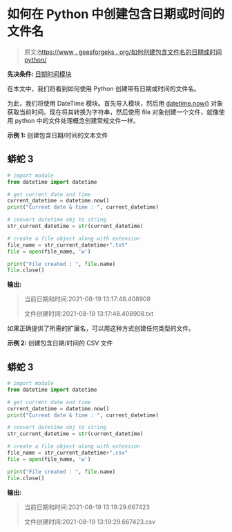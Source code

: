 # 如何在 Python 中创建包含日期或时间的文件名

> 原文:[https://www . geesforgeks . org/如何创建包含文件名的日期或时间 python/](https://www.geeksforgeeks.org/how-to-create-filename-containing-date-or-time-in-python/)

**先决条件:** [日期时间模块](https://www.geeksforgeeks.org/python-datetime-module/)

在本文中，我们将看到如何使用 Python 创建带有日期或时间的文件名。

为此，我们将使用 DateTime 模块。首先导入模块，然后用 [datetime.now()](https://www.geeksforgeeks.org/python-now-function/) 对象获取当前时间。现在将其转换为字符串，然后使用 file 对象创建一个文件，就像使用 python 中的文件处理概念创建常规文件一样。

**示例 1:** 创建包含日期/时间的文本文件

## 蟒蛇 3

```py
# import module
from datetime import datetime

# get current date and time
current_datetime = datetime.now()
print("Current date & time : ", current_datetime)

# convert datetime obj to string
str_current_datetime = str(current_datetime)

# create a file object along with extension
file_name = str_current_datetime+".txt"
file = open(file_name, 'w')

print("File created : ", file.name)
file.close()
```

**输出:**

> 当前日期和时间:2021-08-19 13:17:48.408908
> 
> 文件创建时间:2021-08-19 13:17:48.408908.txt

如果正确提供了所需的扩展名，可以用这种方式创建任何类型的文件。

**示例 2:** 创建包含日期/时间的 CSV 文件

## 蟒蛇 3

```py
# import module
from datetime import datetime

# get current date and time
current_datetime = datetime.now()
print("Current date & time : ", current_datetime)

# convert datetime obj to string
str_current_datetime = str(current_datetime)

# create a file object along with extension
file_name = str_current_datetime+".csv"
file = open(file_name, 'w')

print("File created : ", file.name)
file.close()
```

**输出:**

> 当前日期和时间:2021-08-19 13:19:29.667423
> 
> 文件创建时间:2021-08-19 13:19:29.667423.csv